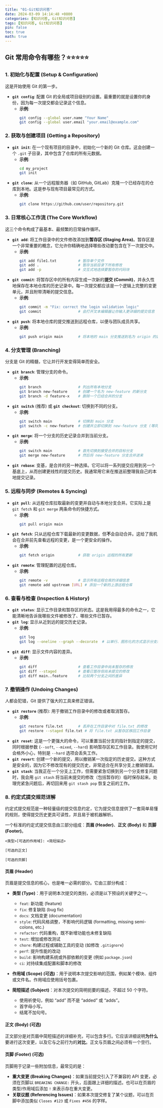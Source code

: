 ```yaml
---
title: "01-Git知识问答"
date: 2024-03-09 14:14:48 +0800
categories: [知识问答, Git知识问答]
tags: [知识问答, Git知识问答]
pin: false
toc: true
math: true
---
```


## Git 常用命令有哪些？⭐⭐⭐⭐⭐

### 1. 初始化与配置 (Setup & Configuration)

这是开始使用 Git 的第一步。

- **`git config`**: 配置 Git 的全局或项目级别的设置。最重要的就是设置你的身份，因为每一次提交都会记录这个信息。
  - **示例**:
    ```bash
    git config --global user.name "Your Name"
    git config --global user.email "your.email@example.com"
    ```

### 2. 获取与创建项目 (Getting a Repository)

- **`git init`**: 在一个现有项目的目录中，初始化一个新的 Git 仓库。这会创建一个 `.git` 子目录，其中包含了仓库的所有元数据。
  - **示例**:
    ```bash
    cd my_project
    git init
    ```
- **`git clone`**: 从一个远程服务器（如 GitHub, GitLab）克隆一个已经存在的仓库到本地。这是参与现有项目最常见的方式。
  - **示例**:
    ```bash
    git clone https://github.com/user/repository.git
    ```

### 3. 日常核心工作流 (The Core Workflow)

这三个命令构成了最基本、最频繁的日常操作循环。

- **`git add`**: 将工作目录中的文件修改添加到**暂存区 (Staging Area)**。暂存区是一个非常重要的概念，它允许你精确地选择哪些改动要包含在下一次提交中。
  - **示例**:
    ```bash
    git add file1.txt          # 暂存单个文件
    git add .                  # 暂存当前目录下所有修改
    git add -p                 # 交互式地选择要暂存的代码块
    ```
- **`git commit`**: 将暂存区中的所有内容生成一次新的**提交 (Commit)**，并永久性地保存在本地仓库的历史记录中。每一次提交都应该是一个逻辑上完整的变更单元，并且附带清晰的提交信息。
  - **示例**:
    ```bash
    git commit -m "Fix: correct the login validation logic"
    git commit                 # 会打开文本编辑器让你输入更详细的提交信息
    ```
- **`git push`**: 将本地仓库的提交推送到远程仓库，以便与团队成员共享。
  - **示例**:
    ```bash
    git push origin main       # 将本地的 main 分支推送到名为 origin 的远程仓库
    ```

### 4. 分支管理 (Branching)

分支是 Git 的精髓，它让并行开发变得简单而安全。

- **`git branch`**: 管理分支的命令。
  - **示例**:
    ```bash
    git branch                 # 列出所有本地分支
    git branch new-feature     # 创建一个名为 new-feature 的新分支
    git branch -d feature-x    # 删除一个已经合并的分支
    ```
- **`git switch`** (推荐) 或 **`git checkout`**: 切换到不同的分支。
  - **示例**:
    ```bash
    git switch main            # 切换到 main 分支
    git switch -c new-feature  # 创建并立即切换到 new-feature 分支 (等同于 git checkout -b)
    ```
- **`git merge`**: 将一个分支的历史记录合并到当前分支。
  - **示例**:
    ```bash
    git switch main            # 首先切换到接受合并的目标分支
    git merge new-feature      # 然后将 new-feature 分支合并进来
    ```
- **`git rebase`**: 变基，是合并的另一种选择。它可以将一系列提交应用到另一个基底上，从而创建更线性的提交历史。我通常用它来在推送前整理我自己的本地提交记录。

### 5. 远程与同步 (Remotes & Syncing)

- **`git pull`**: 从远程仓库拉取最新的变更并自动与本地分支合并。它实际上是 `git fetch` 和 `git merge` 两条命令的快捷方式。
  - **示例**:
    ```bash
    git pull origin main
    ```
- **`git fetch`**: 只从远程仓库下载最新的变更数据，但**不**会自动合并。这给了我机会在合并前先查看远程的变更，是一个更安全的操作。
  - **示例**:
    ```bash
    git fetch origin           # 获取 origin 远程的所有更新
    ```
- **`git remote`**: 管理配置的远程仓库。
  - **示例**:
    ```bash
    git remote -v              # 显示所有远程仓库的详细信息
    git remote add upstream [URL] # 添加一个新的上游远程仓库
    ```

### 6. 查看与检查 (Inspection & History)

- **`git status`**: 显示工作目录和暂存区的状态。这是我用得最多的命令之一，它能清晰地告诉我哪些文件被修改了、哪些文件已暂存。
- **`git log`**: 显示从近到远的提交历史记录。
  - **示例**:
    ```bash
    git log
    git log --oneline --graph --decorate  # 以单行、图形化的方式显示分支和标签
    ```
- **`git diff`**: 显示文件内容的差异。
  - **示例**:
    ```bash
    git diff                   # 查看工作目录中尚未暂存的修改
    git diff --staged          # 查看已暂存但尚未提交的修改
    git diff main..feature     # 比较两个分支之间的差异
    ```

### 7. 撤销操作 (Undoing Changes)

人都会犯错，Git 提供了强大的工具来修正错误。

- **`git restore`** (推荐): 用于撤销工作目录中的修改或者取消暂存。
  - **示例**:
    ```bash
    git restore file.txt       # 丢弃在工作目录中对 file.txt 的修改
    git restore --staged file.txt # 将 file.txt 从暂存区移回工作目录
    ```
- **`git reset`**: 这是一个更强大的命令，可以重置当前分支的指针到指定的提交，同时根据参数 (`--soft`, `--mixed`, `--hard`) 影响暂存区和工作目录。我使用它时会格外小心，特别是 `--hard` 选项会丢失工作。
- **`git revert`**: 创建一个新的提交，用以撤销某一次指定的历史提交。这种方式是安全的，因为它不修改现有的提交历史，非常适合在共享分支上撤销错误。
- **`git stash`**: 当我正在一个分支上工作，但需要紧急切换到另一个分支修复问题时，我会用 `git stash` 将当前未提交的修改（包括暂存的）临时保存起来。处理完紧急问题后，再切回来用 `git stash pop` 恢复之前的工作。

### 8. 约定式提交规范详解

约定式提交规范是一种轻量级的提交信息约定，它为提交信息提供了一套简单易懂的规则，使得提交历史更具可读性，并且易于被机器解析。

一个标准的约定式提交信息由三部分组成：**页眉 (Header)**、**正文 (Body)** 和 **页脚 (Footer)**。

```
<类型>[可选的作用域]: <简短描述>

[可选的正文]

[可选的页脚]
```

#### **页眉 (Header)**

页眉是提交信息的核心，也是唯一必需的部分。它由三部分构成：

- **类型 (Type)**：用于说明本次提交的类别，必须是以下预设的关键字之一。

  - `feat`: 新功能 (feature)
  - `fix`: 修复缺陷 (bug fix)
  - `docs`: 文档变更 (documentation)
  - `style`: 代码风格调整，不影响代码逻辑 (formatting, missing semi-colons, etc.)
  - `refactor`: 代码重构，既不新增功能也未修复缺陷
  - `test`: 增加或修改测试
  - `chore`: 构建过程或辅助工具的变动 (如修改 `.gitignore`)
  - `perf`: 提升性能的改动
  - `build`: 影响构建系统或外部依赖的变更 (例如 `package.json`)
  - `ci`: 对持续集成配置和脚本的修改

- **作用域 (Scope) (可选)**：用于说明本次提交影响的范围，例如某个模块、组件或文件名。作用域应使用括号包裹。

- **简短描述 (Subject)**：对本次提交的简明扼要的描述，不超过 50 个字符。

  - 使用祈使句，例如 “add” 而不是 “added” 或 “adds”。
  - 首字母小写。
  - 结尾不加句号。

#### **正文 (Body) (可选)**

正文部分是对页眉中简短描述的详细补充，可以包含多行。它应该详细说明**为什么**要进行这次变更，以及它与之前行为的**对比**。正文与页眉之间必须有一个空行。

#### **页脚 (Footer) (可选)**

页脚用于记录一些附加信息，最常见的是：

- **重大变更 (Breaking Changes)**：如果当前提交引入了不兼容的 API 变更，必须在页脚以 `BREAKING CHANGE:` 开头，后面跟上详细的描述。也可以在页眉的类型/作用域后添加 `!` 来表示存在重大变更。
- **关联议题 (Referencing Issues)**：如果本次提交修复了某个议题，可以在页脚中添加类似 `Closes #123` 或 `Fixes #456` 的字样。
